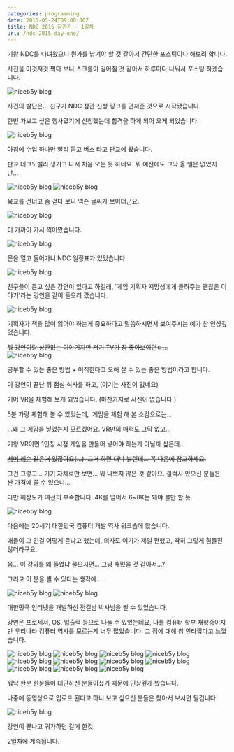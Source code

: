 ```yaml
---
categories: programming
date: 2015-05-24T09:00:00Z
title: NDC 2015 참관기 - 1일차
url: /ndc-2015-day-one/
---
```


기왕 NDC를 다녀왔으니 뭔가를 남겨야 할 것 같아서 간단한 포스팅이나 해보려 합니다.

사진을 이것저것 찍다 보니 스크롤이 길어질 것 같아서 하루마다 나눠서 포스팅 하겠습니다.

<img src="/images/E1L0-TrWW.jpg" alt="niceb5y blog">

사건의 발단은... 친구가 NDC 참관 신청 링크를 던져준 것으로 시작됐습니다.

한번 가보고 싶은 행사였기에 신청했는데 합격을 하게 되어 오게 되었습니다.

<img src="/images/V1e8zar--.jpg" alt="niceb5y blog">

아침에 수업 하나만 빨리 듣고 버스 타고 판교에 왔습니다.

판교 테크노밸리 생기고 나서 처음 오는 듯 하네요. 뭐 예전에도 그닥 올 일은 없었지만...

<img src="/images/E1xW7Trb-.jpg" alt="niceb5y blog">

<img src="/images/4kahGTSZb.jpg" alt="niceb5y blog">

육교를 건너고 좀 걷다 보니 넥슨 글씨가 보이더군요.  

<img src="/images/4yyEQarW-.jpg" alt="niceb5y blog">

더 가까이 가서 찍어봤습니다.

<img src="/images/EJvL7prWb.jpg" alt="niceb5y blog">

문을 열고 들어가니 NDC 일정표가 있었습니다.

<img src="/images/E12K7TBZZ.jpg" alt="niceb5y blog">

친구들이 듣고 싶은 강연이 있다고 하길래, '게임 기획자 지망생에게 들려주는 괜찮은 이야기'라는 강연을 같이 들으러 갔습니다.

<img src="/images/NyfCmTBWb.jpg" alt="niceb5y blog">

기획자가 책을 많이 읽어야 하는게 중요하다고 말씀하시면서 보여주시는 예가 참 인상깊었습니다.

<del>뭐 강연이랑 상관없는 이야기지만 저기 TV가 참 좋아보이던ㄷ...</del>  
<img src="/images/V1bbVTBZZ.jpg" alt="niceb5y blog">

공부할 수 있는 좋은 방법 + 이직한다고 오해 살 수 있는 좋은 방법이라고 합니다.

이 강연이 끝난 뒤 점심 식사를 하고, (여기는 사진이 없네요)

기어 VR을 체험해 보게 되었습니다. (마찬가지로 사진이 없습니다.)

5분 가량 체험해 볼 수 있었는데,  게임을 체험 해 본 소감으로는...

...왜 그 게임을 넣었는지 모르겠어요. VR만의 매력도 그닥 없고...

기왕 VR이면 1인칭 시점 게임을 만들어 넣어야 하는게 아닐까 싶은데...

<del><a href="http://bbs2.ruliweb.daum.net/gaia/do/ruliweb/default/news/519/read?articleId=1535913&objCate1=&bbsId=G003&searchKey=subjectNcontent&itemGroupId=32&itemId=&sortKey=depth&searchValue=%25EB%25A0%2588%25EC%258A%25A8&platformId=">서머 레슨</a> 같은거 있잖아요(...). 그거 하면 대박 날텐데... 꼭 다음에 참고하세요.</del>

그건 그렇고... 기기 자체로만 보면... 뭐 나쁘지 않은 것 같아요. 갤럭시 있으신 분들은 싼 가격에 쓸 수 있으니...

다만 해상도가 여전히 부족합니다. 4K를 넘어서 6~8K는 돼야 볼만 할 듯.  

<img src="/images/4JVB4prWZ.jpg" alt="niceb5y blog">

다음에는 20세기 대한민국 컴퓨터 개발 역사 워크숍에 왔습니다.

애들이 그 긴걸 어떻게 듣냐고 했는데, 의자도 여기가 제일 편했고, 딱히 그렇게 힘들진 않더라구요.

음... 이 강의를 왜 들었냐 물으시면... 그냥 재밌을 것 같아서...?

그리고 이 분을 뵐 수 있다는 생각에...  

<img src="/images/Ny2PNpHW-.jpg" alt="niceb5y blog">

<img src="/images/4yQuVTr-W.jpg" alt="niceb5y blog">

대한민국 인터넷을 개발하신 전길남 박사님을 뵐 수 있었습니다.

강연은 프로세서, OS, 입출력 등으로 나눌 수 있었는데요, 나름 컴퓨터 학부 재학중이지만 우리나라 컴퓨터 역사를 모르는게 너무 많았습니다. 그 점에 대해 참 안타깝다고 느꼈습니다.

<img src="/images/VkuhHaHWW.jpg" alt="niceb5y blog">

<img src="/images/NkRarar-b.jpg" alt="niceb5y blog">

<img src="/images/E1Ik86r-b.jpg" alt="niceb5y blog">

<img src="/images/VknVIaS--.jpg" alt="niceb5y blog">

<img src="/images/V1aULpBWZ.jpg" alt="niceb5y blog">

<img src="/images/VyswITrbb.jpg" alt="niceb5y blog">

<img src="/images/E185UpSZZ.jpg" alt="niceb5y blog">

<img src="/images/4k6jI6SW-.jpg" alt="niceb5y blog">

<img src="/images/E1rpITBb-.jpg" alt="niceb5y blog">

<img src="/images/EkD0UpBZb.jpg" alt="niceb5y blog">

<img src="/images/4yZkv6HbW.jpg" alt="niceb5y blog">

워낙 한분 한분들이 대단하신 분들이셨기 때문에 인상깊게 봤습니다.

나중에 동영상으로 업로드 된다고 하니 보고 싶으신 분들은 찾아서 보시면 될겁니다.

<img src="/images/EktbDaHbW.jpg" alt="niceb5y blog">

강연이 끝나고 귀가하던 길에 한컷.

2일차에 계속됩니다.
